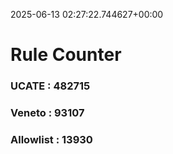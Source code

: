 2025-06-13 02:27:22.744627+00:00
# Rule Counter 
 ### UCATE : 482715

 ### Veneto : 93107

 ### Allowlist : 13930
